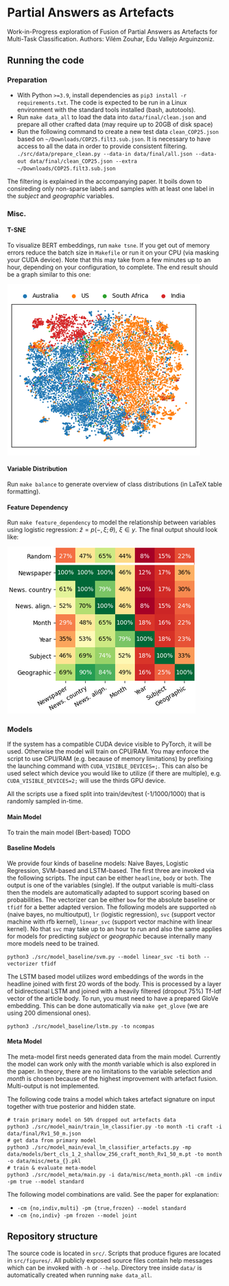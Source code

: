 # Partial Answers as Artefacts

Work-in-Progress exploration of Fusion of Partial Answers as Artefacts for Multi-Task Classification.
Authors: Vilém Zouhar, Edu Vallejo Arguinzoniz.

## Running the code

### Preparation

- With Python `>=3.9`, install dependencies as `pip3 install -r requirements.txt`. The code is expected to be run in a Linux environment with the standard tools installed (bash, autotools).
- Run `make data_all` to load the data into `data/final/clean.json` and prepare all other crafted data (may require up to 20GB of disk space)
- Run the following command to create a new test data `clean_COP25.json` based on `~/Downloads/COP25.filt3.sub.json`. It is necessary to have access to all the data in order to provide consistent filtering.
`./src/data/prepare_clean.py --data-in data/final/all.json --data-out data/final/clean_COP25.json --extra ~/Downloads/COP25.filt3.sub.json `

The filtering is explained in the accompanying paper.
It boils down to consireding only non-sparse labels and samples with at least one label in the _subject_ and _geographic_ variables.

### Misc.

#### T-SNE

To visualize BERT embeddings, run `make tsne`.
If you get out of memory errors reduce the batch size in `Makefile` or run it on your CPU (via masking your CUDA device).
Note that this may take from a few minutes up to an hour, depending on your configuration, to complete.
The end result should be a graph similar to this one:

![TSNE graph Newspaper country](data/figures/tsne_bert_512_ncountry.png)

#### Variable Distribution

Run `make balance` to generate overview of class distributions (in LaTeX table formatting).

#### Feature Dependency

Run `make feature_dependency` to model the relationship between variables using logistic regression: $\hat{z} = p(-,\xi;\, \theta),\,\, \xi \in y$.
The final output should look like:

![Variable dependency Logistic Regression](data/figures/feature_dependency_lr.png)

### Models

If the system has a compatible CUDA device visible to PyTorch, it will be used.
Otherwise the model will train on CPU/RAM.
You may enforce the script to use CPU/RAM (e.g. because of memory limitations) by prefixing the launching command with `CUDA_VISIBLE_DEVICES=;`.
This can also be used select which device you would like to utilize (if there are multiple), e.g. `CUDA_VISIBLE_DEVICES=2;` will use the thirds GPU device.

All the scripts use a fixed split into train/dev/test (-1/1000/1000) that is randomly sampled in-time.

#### Main Model

To train the main model (Bert-based)
TODO

#### Baseline Models

We provide four kinds of baseline models: Naive Bayes, Logistic Regression, SVM-based and LSTM-based.
The first three are invoked via the following scripts.
The input can be either `headline`, `body` or `both`.
The output is one of the variables (single).
If the output variable is multi-class then the models are automatically adapted to support scoring based on probabilities.
The vectorizer can be either `bow` for the absolute baseline or `tfidf` for a better adapted version.
The following models are supported `nb` (naive bayes, no multioutput), `lr` (logistic regression), `svc` (support vector machine with rfb kernel), `linear_svc` (support vector machine with linear kernel).
No that `svc` may take up to an hour to run and also the same applies for models for predicting _subject_ or _geographic_ because internally many more models need to be trained.

```
python3 ./src/model_baseline/svm.py --model linear_svc -ti both --vectorizer tfidf
```

The LSTM based model utilizes word embeddings of the words in the headline joined with first 20 words of the body.
This is processed by a layer of bidirectional LSTM and joined with a heavily filtered (dropout 75%) Tf-Idf vector of the article body.
To run, you must need to have a prepared GloVe embedding.
This can be done automatically via `make get_glove` (we are using 200 dimensional ones).

```
python3 ./src/model_baseline/lstm.py -to ncompas
```

#### Meta Model

The meta-model first needs generated data from the main model.
Currently the model can work only with the _month_ variable which is also explored in the paper.
In theory, there are no limitations to the variable selection and _month_ is chosen because of the highest improvement with artefact fusion.
Multi-output is not implemented.

The following code trains a model which takes artefact signature on input together with true posterior and hidden state.

```
# train primary model on 50% dropped out artefacts data
python3 ./src/model_main/train_lm_classifier.py -to month -ti craft -i data/final/Rv1_50_m.json
# get data from primary model
python3 ./src/model_main/eval_lm_classifier_artefacts.py -mp data/models/bert_cls_1_2_shallow_256_craft_month_Rv1_50_m.pt -to month -o data/misc/meta_{}.pkl
# train & evaluate meta-model
python3 ./src/model_meta/main.py -i data/misc/meta_month.pkl -cm indiv -pm true --model standard
```

The following model combinations are valid.
See the paper for explanation:

- `-cm {no,indiv,multi} -pm {true,frozen} --model standard`
- `-cm {no,indiv} -pm frozen --model joint`

## Repository structure

The source code is located in `src/`.
Scripts that produce figures are located in `src/figures/`.
All publicly exposed source files contain help messages which can be invoked with `-h` or `--help`.
Directory tree inside `data/` is automatically created when running `make data_all`.